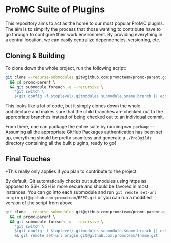 # ProMC Suite of Plugins

This repository aims to act as the home to our most popular ProMC plugins. The aim is to simplify the process
that those wanting to contribute have to go through to configure their work environment. By providing
everything in a central location, we can easily centralize dependencies, versioning, etc.

## Cloning & Building
To clone down the whole project, run the following script:
```bash
git clone --recurse-submodules git@github.com:promcteam/promc-parent.git \
  && cd promc-parent \
  && git submodule foreach -q --recursive \
    'git switch \
    $(git config -f $toplevel/.gitmodules submodule.$name.branch || echo master)'
```

This looks like a lot of code, but it simply clones down the whole architecture and makes sure that the
child branches are checked out to the appropriate branches instead of being checked out to an individual commit.

From there, one can package the entire suite by running `mvn package` -- Assuming all the appropriate GitHub
Packages authentication has been set up, everything should be pretty seamless and generate a `./ProBuilds`
directory containing all the built plugins, ready to go!

## Final Touches
*This really only applies if you plan to contribute to the project.

By default, Git automatically checks out submodules using https as opposed to SSH. SSH is more secure and
should be favored in most instances. You can go into each submodule and run
`git remote set-url origin git@github.com:promcteam/REPO.git`
or you can run a modified version of the script from above
```bash
git clone --recurse-submodules git@github.com:promcteam/promc-parent.git \
  && cd promc-parent \
  && git submodule foreach -q --recursive \
    'git switch \
    $(git config -f $toplevel/.gitmodules submodule.$name.branch || echo master) \
    && git remote set-url origin git@github.com:promcteam/$name.git'
```